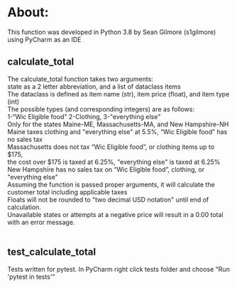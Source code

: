 # About:
This function was developed in Python 3.8 by Sean Gilmore (s1gilmore) using PyCharm as an IDE

## calculate_total
The calculate_total function takes two arguments:<br>
state as a 2 letter abbreviation, and a list of dataclass items<br>
The dataclass is defined as item name (str), item price (float), and item type (int)<br>
The possible types (and corresponding integers) are as follows:<br>
1-“Wic Eligible food” 2-Clothing, 3-"everything else"<br>
Only for the states Maine-ME, Massachusetts-MA, and New Hampshire-NH<br>
Maine taxes clothing and "everything else" at 5.5%, “Wic Eligible food” has no sales tax<br>
Massachusetts does not tax “Wic Eligible food”, or clothing items up to $175,<br>
the cost over $175 is taxed at 6.25%, "everything else" is taxed at 6.25%<br>
New Hampshire has no sales tax on “Wic Eligible food”, clothing, or "everything else"<br>
Assuming the function is passed proper arguments, it will calculate the customer total including applicable taxes<br>
Floats will not be rounded to "two decimal USD notation" until end of calculation.<br>
Unavailable states or attempts at a negative price will result in a 0.00 total with an error message.<br>
<br>
## test_calculate_total
Tests written for pytest. In PyCharm right click tests folder and choose "Run 'pytest in tests'"

